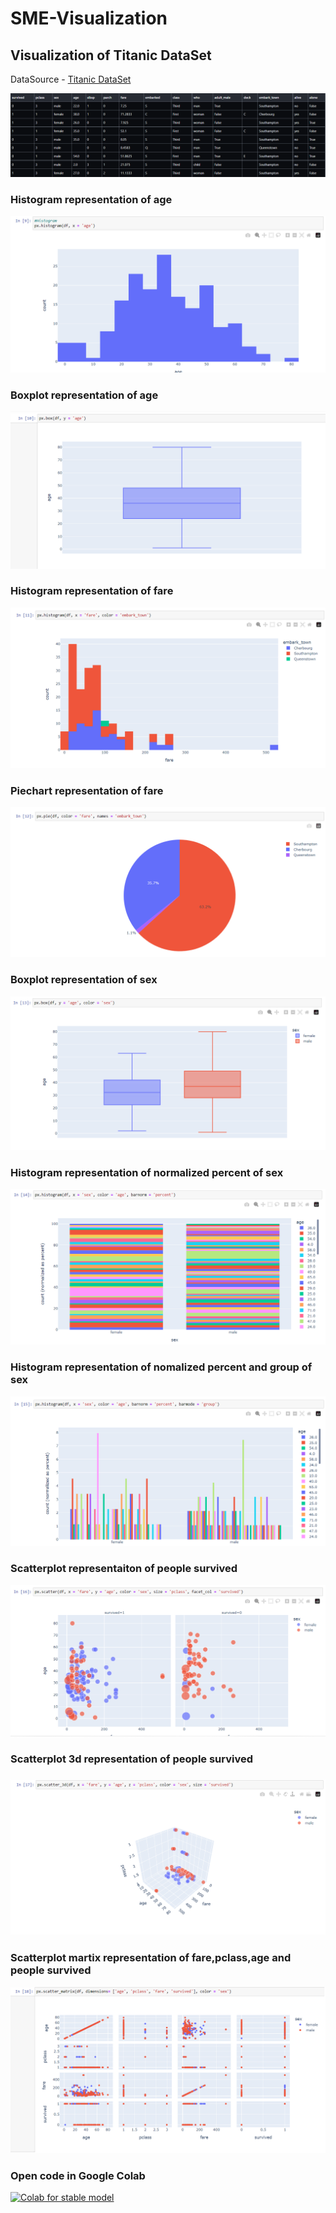 # SME-Visualization

<h2> Visualization of Titanic DataSet</h2>

DataSource - <a href="https://github.com/mwaskom/seaborn-data/blob/master/titanic.csv"> Titanic DataSet</a>

<img src="Titanic_visualization/titanic_head.png"> 
<h3>Histogram representation of age</h3>
<img src="Titanic_visualization/histogram_age.png">
<h3>Boxplot representation of age</h3>
<img src="Titanic_visualization/boxplot_age.png">
<h3>Histogram representation of fare</h3>
<img src="Titanic_visualization/histogram_embark_town.png">
<h3>Piechart representation of fare</h3>
<img src="Titanic_visualization/pie_chart_embark_town.png">
<h3>Boxplot representation of sex</h3>
<img src="Titanic_visualization/boxplot_sex.png">
<h3>Histogram representation of normalized percent of sex</h3>
<img src="Titanic_visualization/histogram_percentage_sex.png">
<h3>Histogram representation of nomalized percent and group of sex</h3>
<img src="Titanic_visualization/histogram_normalized_percent_sex.png">
<h3>Scatterplot representaiton of people survived</h3>
<img src="Titanic_visualization/scatterplot_survived.png">
<h3>Scatterplot 3d representation of people survived<h3>
<img src="Titanic_visualization/scatter_3d_survived.png">
<h3>Scatterplot martix representation of fare,pclass,age and people survived</h3>
<img src="Titanic_visualization/scatter_matrix_age_fare_pclass_survived.png">

<h3> Open code in Google Colab </h3>
 
[![Colab for stable model](https://colab.research.google.com/assets/colab-badge.svg)](https://colab.research.google.com/drive/1ZRGB6MrHlgIXHAWqpafizKayuvwpj7jm?usp=sharing)
